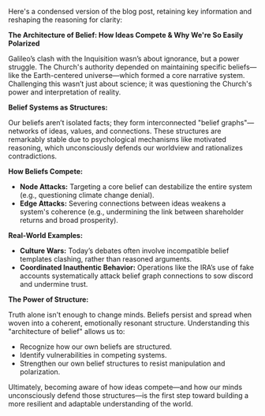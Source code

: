 Here's a condensed version of the blog post, retaining key information and reshaping the reasoning for clarity:

**The Architecture of Belief: How Ideas Compete & Why We're So Easily Polarized**

Galileo’s clash with the Inquisition wasn’s about ignorance, but a power struggle. The Church's authority depended on maintaining specific beliefs—like the Earth-centered universe—which formed a core narrative system. Challenging this wasn’t just about science; it was questioning the Church's power and interpretation of reality.

**Belief Systems as Structures:**

Our beliefs aren’t isolated facts; they form interconnected "belief graphs"—networks of ideas, values, and connections. These structures are remarkably stable due to psychological mechanisms like motivated reasoning, which unconsciously defends our worldview and rationalizes contradictions.

**How Beliefs Compete:**

*   **Node Attacks:** Targeting a core belief can destabilize the entire system (e.g., questioning climate change denial).
*   **Edge Attacks:** Severing connections between ideas weakens a system's coherence (e.g., undermining the link between shareholder returns and broad prosperity).

**Real-World Examples:**

*   **Culture Wars:** Today’s debates often involve incompatible belief templates clashing, rather than reasoned arguments.
*   **Coordinated Inauthentic Behavior:** Operations like the IRA’s use of fake accounts systematically attack belief graph connections to sow discord and undermine trust.

**The Power of Structure:**

Truth alone isn't enough to change minds. Beliefs persist and spread when woven into a coherent, emotionally resonant structure. Understanding this "architecture of belief" allows us to:

*   Recognize how our own beliefs are structured.
*   Identify vulnerabilities in competing systems.
*   Strengthen our own belief structures to resist manipulation and polarization.



Ultimately, becoming aware of how ideas compete—and how our minds unconsciously defend those structures—is the first step toward building a more resilient and adaptable understanding of the world.